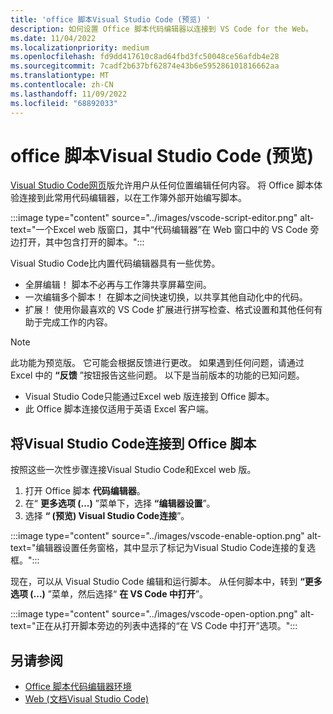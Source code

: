```yaml
---
title: 'office 脚本Visual Studio Code (预览) '
description: 如何设置 Office 脚本代码编辑器以连接到 VS Code for the Web。
ms.date: 11/04/2022
ms.localizationpriority: medium
ms.openlocfilehash: fd9dd417610c8ad64fbd3fc50048ce56afdb4e28
ms.sourcegitcommit: 7cadf2b637bf62874e43b6e595286101816662aa
ms.translationtype: MT
ms.contentlocale: zh-CN
ms.lasthandoff: 11/09/2022
ms.locfileid: "68892033"
---
```

# <a name="visual-studio-code-for-office-scripts-preview"></a>office 脚本Visual Studio Code (预览) 

[Visual Studio Code网页](https://vscode.dev/)版允许用户从任何位置编辑任何内容。 将 Office 脚本体验连接到此常用代码编辑器，以在工作簿外部开始编写脚本。

:::image type="content" source="../images/vscode-script-editor.png" alt-text="一个Excel web 版窗口，其中“代码编辑器”在 Web 窗口中的 VS Code 旁边打开，其中包含打开的脚本。":::

Visual Studio Code比内置代码编辑器具有一些优势。

- 全屏编辑！ 脚本不必再与工作簿共享屏幕空间。
- 一次编辑多个脚本！ 在脚本之间快速切换，以共享其他自动化中的代码。
- 扩展！ 使用你最喜欢的 VS Code 扩展进行拼写检查、格式设置和其他任何有助于完成工作的内容。

> [!NOTE]
> 此功能为预览版。 它可能会根据反馈进行更改。 如果遇到任何问题，请通过 Excel 中的 **“反馈** ”按钮报告这些问题。 以下是当前版本的功能的已知问题。
>
> - Visual Studio Code只能通过Excel web 版连接到 Office 脚本。
> - 此 Office 脚本连接仅适用于英语 Excel 客户端。

## <a name="connect-visual-studio-code-to-office-scripts"></a>将Visual Studio Code连接到 Office 脚本

按照这些一次性步骤连接Visual Studio Code和Excel web 版。

1. 打开 Office 脚本 **代码编辑器**。
2. 在“ **更多选项 (...)** ”菜单下，选择 **“编辑器设置**”。
3. 选择 **“ (预览) Visual Studio Code连接**”。

:::image type="content" source="../images/vscode-enable-option.png" alt-text="编辑器设置任务窗格，其中显示了标记为Visual Studio Code连接的复选框。":::

现在，可以从 Visual Studio Code 编辑和运行脚本。 从任何脚本中，转到 **“更多选项 (...)** ”菜单，然后选择“ **在 VS Code 中打开**”。

:::image type="content" source="../images/vscode-open-option.png" alt-text="正在从打开脚本旁边的列表中选择的“在 VS Code 中打开”选项。":::

## <a name="see-also"></a>另请参阅

- [Office 脚本代码编辑器环境](../overview/code-editor-environment.md)
- [Web (文档Visual Studio Code) ](https://code.visualstudio.com/docs/editor/vscode-web)
